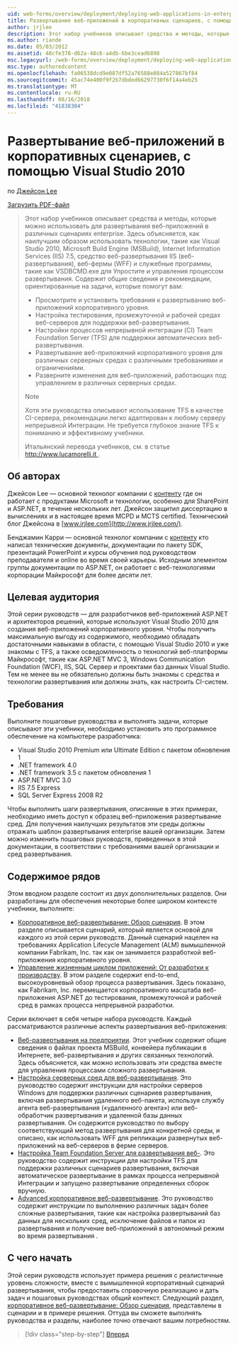 ```yaml
---
uid: web-forms/overview/deployment/deploying-web-applications-in-enterprise-scenarios/deploying-web-applications-in-enterprise-scenarios
title: Развертывание веб-приложений в корпоративных сценариев, с помощью Visual Studio 2010 | Документация Майкрософт
author: jrjlee
description: Этот набор учебников описывает средства и методы, которые можно использовать для развертывания веб-приложений в различных сценариях enterprise. Здесь объясняется, как лучше всего использовать...
ms.author: riande
ms.date: 05/03/2012
ms.assetid: 48cfe378-d62a-48c6-a4db-6be3cead6898
msc.legacyurl: /web-forms/overview/deployment/deploying-web-applications-in-enterprise-scenarios/deploying-web-applications-in-enterprise-scenarios
msc.type: authoredcontent
ms.openlocfilehash: fa06538dcd9e087df52a76588e084a527867bf84
ms.sourcegitcommit: 45ac74e400f9f2b7dbded66297730f6f14a4eb25
ms.translationtype: MT
ms.contentlocale: ru-RU
ms.lasthandoff: 08/16/2018
ms.locfileid: "41838304"
---
```

<a name="deploying-web-applications-in-enterprise-scenarios-using-visual-studio-2010"></a>Развертывание веб-приложений в корпоративных сценариев, с помощью Visual Studio 2010
====================
по [Джейсон Lee](https://github.com/jrjlee)

[Загрузить PDF-файл](https://msdnshared.blob.core.windows.net/media/MSDNBlogsFS/prod.evol.blogs.msdn.com/CommunityServer.Blogs.Components.WeblogFiles/00/00/00/63/56/8130.DeployingWebAppsInEnterpriseScenarios.pdf)

> Этот набор учебников описывает средства и методы, которые можно использовать для развертывания веб-приложений в различных сценариях enterprise. Здесь объясняется, как наилучшим образом использовать технологии, такие как Visual Studio 2010, Microsoft Build Engine (MSBuild), Internet Information Services (IIS) 7.5, средство веб-развертывания IIS (веб-развертывания), веб-фермы (WFF) и служебные программы, такие как VSDBCMD.exe для Упростите и управления процессом развертывания. Содержит общие сведения и рекомендации, ориентированные на задачи, которые помогут вам:
> 
> - Просмотрите и установить требования к развертыванию веб-приложений корпоративного уровня.
> - Настройка тестирования, промежуточной и рабочей средах веб-серверов для поддержки веб-развертывания.
> - Настройки процессов непрерывной интеграции (CI) Team Foundation Server (TFS) для поддержки автоматических веб-развертывания.
> - Развертывание веб-приложений корпоративного уровня для различных серверных средах с различными требованиями и ограничениями.
> - Разверните изменения для веб-приложений, работающих под управлением в различных серверных средах.
> 
> > [!NOTE]
> > Хотя эти руководства описывают использование TFS в качестве CI-сервера, рекомендации легко адаптирован к любому серверу непрерывной Интеграции. Не требуется глубокое знание TFS к пониманию и эффективному учебники.
> 
> 
> Итальянский перевода учебников, см. в статье [ http://www.lucamorelli.it ](http://www.lucamorelli.it).


## <a name="about-the-authors"></a>Об авторах

Джейсон Lee — основной технолог компании с [контенту](http://www.contentmaster.com/) где он работает с продуктами Microsoft и технологии, особенно для SharePoint и ASP.NET, в течение нескольких лет. Джейсон защитил диссертацию в вычислениях и в настоящее время MCPD и MCTS certified. Технический блог Джейсона в [www.jrjlee.com](http://www.jrjlee.com/).

Бенджамин Карри — основной технолог компании с [контенту](http://www.contentmaster.com/) кто написал технические документы, документации по пакету SDK, презентаций PowerPoint и курсы обучения под руководством преподавателя и online во время своей карьеры. Исходным элементом группы документации по ASP.NET, он работает с веб-технологиями корпорации Майкрософт для более десяти лет.

## <a name="target-audience"></a>Целевая аудитория

Этой серии руководств — для разработчиков веб-приложений ASP.NET и архитекторов решений, которые используют Visual Studio 2010 для создания веб-приложений корпоративного уровня. Чтобы получить максимальную выгоду из содержимого, необходимо обладать достаточными навыками в области, с помощью Visual Studio 2010 и уже знакомы с TFS, а также осведомленность о технологий веб-платформы Майкрософт, такие как ASP.NET MVC 3, Windows Communication Foundation (WCF), IIS, SQL Сервер и проектами баз данных Visual Studio. Тем не менее вы не обязательно должны быть знакомы с средства и технологии развертывания или должны знать, как настроить CI-систем.

## <a name="requirements"></a>Требования

Выполните пошаговые руководства и выполнять задачи, которые описывают эти учебники, необходимо установить это программное обеспечение на компьютере разработчика:

- Visual Studio 2010 Premium или Ultimate Edition с пакетом обновления 1
- .NET framework 4.0
- .NET framework 3.5 с пакетом обновления 1
- ASP.NET MVC 3.0
- IIS 7.5 Express
- SQL Server Express 2008 R2

Чтобы выполнить шаги развертывания, описанные в этих примерах, необходимо иметь доступ к образец веб-приложения развертывание сред. Для получения наилучших результатов эти среды должны отражать шаблон развертывания enterprise вашей организации. Затем можно изменить пошаговых руководств, приведенных в этой документации, в соответствии с требованиями вашей организации и сред развертывания.

## <a name="series-contents"></a>Содержимое рядов

Этом вводном разделе состоит из двух дополнительных разделов. Они разработаны для обеспечения некоторые более широком контексте учебники, выполните:

- [Корпоративное веб-развертывание: Обзор сценария](enterprise-web-deployment-scenario-overview.md). В этом разделе описывается сценарий, который является основой для каждого из этой серии руководств. Данный сценарий нацелен на требованиях Application Lifecycle Management (ALM) вымышленной компании Fabrikam, Inc. так как он занимается разработкой веб-приложения корпоративного уровня.
- [Управление жизненным циклом приложений: От разработки к производству](application-lifecycle-management-from-development-to-production.md). В этом разделе содержит end-to-end, высокоуровневый обзор процесса развертывания. Здесь показано, как Fabrikam, Inc. перемещается корпоративного масштаба веб-приложения ASP.NET до тестирования, промежуточной и рабочей сред в рамках процесса непрерывной разработки.

Серии включает в себя четыре набора руководств. Каждый рассматриваются различные аспекты развертывания веб-приложения:

- [Веб-развертывания на предприятии](../web-deployment-in-the-enterprise/web-deployment-in-the-enterprise.md). Этот учебник содержит общие сведения о файлах проекта MSBuild, конвейера публикации в Интернете, веб-развертывания и других связанных технологий. Здесь объясняется, как можно использовать эти средства вместе для управления процессами сложного развертывания.
- [Настройка серверных сред для веб-развертывания](../configuring-server-environments-for-web-deployment/configuring-server-environments-for-web-deployment.md). Это руководство содержит инструкции для настройки серверов Windows для поддержки различных сценариев развертывания, включая развертывания удаленного веб-пакета, используя службу агента веб-развертывания («удаленного агента») или веб-обработчик развертывания и удаленной базы данных развертывания. Он содержится руководство по выбору соответствующий метод развертывания для конкретной среды, и описано, как использовать WFF для репликации развернутых веб-приложений на веб-серверов в ферме серверов.
- [Настройка Team Foundation Server для развертывания веб-](../configuring-team-foundation-server-for-web-deployment/configuring-team-foundation-server-for-web-deployment.md). Это руководство содержит инструкции для настройки TFS для поддержки различных сценариев развертывания, включая автоматическое развертывание в рамках процесса непрерывной Интеграции и запущено развертывание определенных сборок вручную.
- [Advanced корпоративное веб-развертывание](../advanced-enterprise-web-deployment/advanced-enterprise-web-deployment.md). Это руководство содержит инструкции по выполнению различных задач более сложные развертывания, такие как настройка развертываний баз данных для нескольких сред, исключение файлов и папок из развертывания и получение веб-приложений в автономный режим во время развертывания .

## <a name="where-to-start"></a>С чего начать

Этой серии руководств использует примера решения с реалистичные уровень сложности, вместе с вымышленной корпоративный сценарий развертывания, чтобы предоставить справочную реализацию и дать задач и пошаговых руководствах общий контекст. Следующий раздел, [корпоративное веб-развертывание: Обзор сценария](enterprise-web-deployment-scenario-overview.md), представлены в сценарии и в примере решения. Оттуда вы сможете выполнять руководства и разделы, наиболее точно отвечают вашим потребностям.

> [!div class="step-by-step"]
> [Вперед](enterprise-web-deployment-scenario-overview.md)
